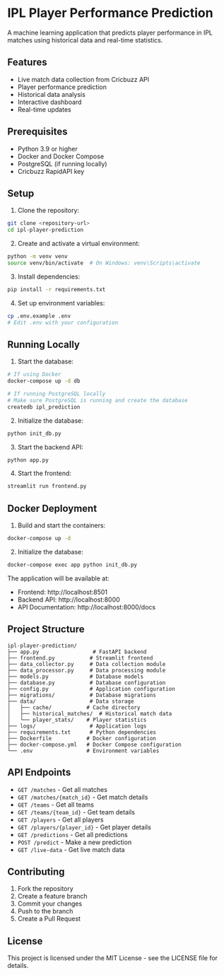 # IPL Player Performance Prediction

A machine learning application that predicts player performance in IPL matches using historical data and real-time statistics.

## Features

- Live match data collection from Cricbuzz API
- Player performance prediction
- Historical data analysis
- Interactive dashboard
- Real-time updates

## Prerequisites

- Python 3.9 or higher
- Docker and Docker Compose
- PostgreSQL (if running locally)
- Cricbuzz RapidAPI key

## Setup

1. Clone the repository:
```bash
git clone <repository-url>
cd ipl-player-prediction
```

2. Create and activate a virtual environment:
```bash
python -m venv venv
source venv/bin/activate  # On Windows: venv\Scripts\activate
```

3. Install dependencies:
```bash
pip install -r requirements.txt
```

4. Set up environment variables:
```bash
cp .env.example .env
# Edit .env with your configuration
```

## Running Locally

1. Start the database:
```bash
# If using Docker
docker-compose up -d db

# If running PostgreSQL locally
# Make sure PostgreSQL is running and create the database
createdb ipl_prediction
```

2. Initialize the database:
```bash
python init_db.py
```

3. Start the backend API:
```bash
python app.py
```

4. Start the frontend:
```bash
streamlit run frontend.py
```

## Docker Deployment

1. Build and start the containers:
```bash
docker-compose up -d
```

2. Initialize the database:
```bash
docker-compose exec app python init_db.py
```

The application will be available at:
- Frontend: http://localhost:8501
- Backend API: http://localhost:8000
- API Documentation: http://localhost:8000/docs

## Project Structure

```
ipl-player-prediction/
├── app.py                 # FastAPI backend
├── frontend.py           # Streamlit frontend
├── data_collector.py     # Data collection module
├── data_processor.py     # Data processing module
├── models.py             # Database models
├── database.py           # Database configuration
├── config.py             # Application configuration
├── migrations/           # Database migrations
├── data/                 # Data storage
│   ├── cache/           # Cache directory
│   ├── historical_matches/  # Historical match data
│   └── player_stats/    # Player statistics
├── logs/                 # Application logs
├── requirements.txt      # Python dependencies
├── Dockerfile           # Docker configuration
├── docker-compose.yml   # Docker Compose configuration
└── .env                 # Environment variables
```

## API Endpoints

- `GET /matches` - Get all matches
- `GET /matches/{match_id}` - Get match details
- `GET /teams` - Get all teams
- `GET /teams/{team_id}` - Get team details
- `GET /players` - Get all players
- `GET /players/{player_id}` - Get player details
- `GET /predictions` - Get all predictions
- `POST /predict` - Make a new prediction
- `GET /live-data` - Get live match data

## Contributing

1. Fork the repository
2. Create a feature branch
3. Commit your changes
4. Push to the branch
5. Create a Pull Request

## License

This project is licensed under the MIT License - see the LICENSE file for details.